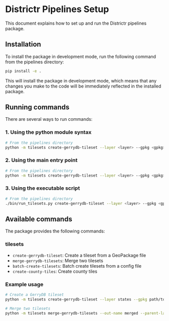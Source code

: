 # Districtr Pipelines Setup

This document explains how to set up and run the Districtr pipelines package.

## Installation

To install the package in development mode, run the following command from the pipelines directory:

```bash
pip install -e .
```

This will install the package in development mode, which means that any changes you make to the code will be immediately reflected in the installed package.

## Running commands

There are several ways to run commands:

### 1. Using the python module syntax

```bash
# From the pipelines directory
python -m tilesets create-gerrydb-tileset --layer <layer> --gpkg <gpkg>
```

### 2. Using the main entry point

```bash
# From the pipelines directory
python -m tilesets create-gerrydb-tileset --layer <layer> --gpkg <gpkg>
```

### 3. Using the executable script

```bash
# From the pipelines directory
./bin/run_tilesets.py create-gerrydb-tileset --layer <layer> --gpkg <gpkg>
```

## Available commands

The package provides the following commands:

### tilesets

- `create-gerrydb-tileset`: Create a tileset from a GeoPackage file
- `merge-gerrydb-tilesets`: Merge two tilesets
- `batch-create-tilesets`: Batch create tilesets from a config file
- `create-county-tiles`: Create county tiles

### Example usage

```bash
# Create a GerryDB tileset
python -m tilesets create-gerrydb-tileset --layer states --gpkg path/to/states.gpkg

# Merge two tilesets
python -m tilesets merge-gerrydb-tilesets --out-name merged --parent-layer path/to/parent.pmtiles --child-layer path/to/child.pmtiles
``` 
